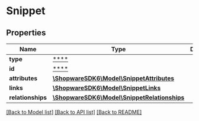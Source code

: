 # Snippet

## Properties
Name | Type | Description | Notes
------------ | ------------- | ------------- | -------------
**type** | [****](.md) |  | [optional] 
**id** | [****](.md) |  | [optional] 
**attributes** | [**\ShopwareSDK6\Model\SnippetAttributes**](SnippetAttributes.md) |  | [optional] 
**links** | [**\ShopwareSDK6\Model\SnippetLinks**](SnippetLinks.md) |  | [optional] 
**relationships** | [**\ShopwareSDK6\Model\SnippetRelationships**](SnippetRelationships.md) |  | [optional] 

[[Back to Model list]](../../README.md#documentation-for-models) [[Back to API list]](../../README.md#documentation-for-api-endpoints) [[Back to README]](../../README.md)

